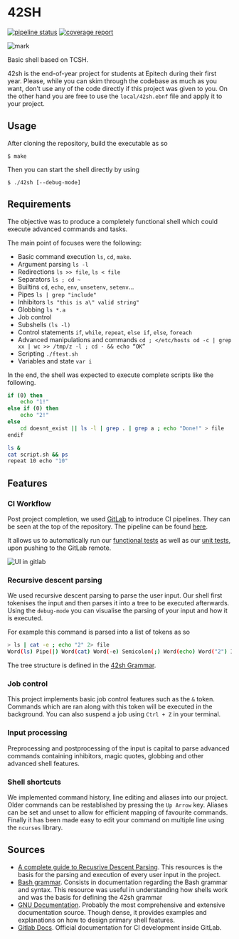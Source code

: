 # 42SH
[![pipeline status](https://gitlab.com/rojasdiegopro/epitech-42sh/badges/master/pipeline.svg)](https://gitlab.com/rojasdiegopro/epitech-42sh/-/commits/master)
[![coverage report](https://gitlab.com/rojasdiegopro/epitech-42sh/badges/master/coverage.svg)](https://gitlab.com/rojasdiegopro/epitech-42sh/-/commits/master)

![mark](https://i.imgur.com/BpH0HnO.png)

Basic shell based on TCSH.

42sh is the end-of-year project for students at Epitech during their first year. Please, while you can skim through the codebase as much as you want, don't use any of the code directly if this project was given to you. On the other hand you are free to use the `local/42sh.ebnf` file and apply it to your project.

## Usage

After cloning the repository, build the executable as so
```
$ make
```
Then you can start the shell directly by using
```
$ ./42sh [--debug-mode]
```

## Requirements

The objective was to produce a completely functional shell which could execute advanced commands and tasks.

The main point of focuses were the following:

- Basic command execution `ls`, `cd`, `make`.
- Argument parsing `ls -l`
- Redirections `ls >> file`, `ls < file`
- Separators `ls ; cd ~`
- Builtins `cd`, `echo`, `env`, `unsetenv`, `setenv`...
- Pipes `ls | grep "include"`
- Inhibitors `ls "this is a\" valid string"`
- Globbing `ls *.a`
- Job control
- Subshells `(ls -l)`
- Control statements `if`, `while`, `repeat`, `else if`, `else`, `foreach`
- Advanced manipulations and commands `cd ; </etc/hosts od -c | grep xx | wc >> /tmp/z -l ; cd - && echo “OK”`
- Scripting `./ftest.sh`
- Variables and state `var i`

In the end, the shell was expected to execute complete scripts like the following.
```sh
if (0) then
    echo "1!"
else if (0) then
    echo "2!"
else
    cd doesnt_exist || ls -l | grep . | grep a ; echo "Done!" > file
endif

ls &
cat script.sh && ps
repeat 10 echo "10"
```

## Features

### CI Workflow

Post project completion, we used [GitLab](https://docs.gitlab.com/) to introduce CI pipelines. They can be seen at the top of the repository.
The pipeline can be found [here](.gitlab-ci.yml).

It allows us to automatically run our [functional tests](ftest.sh) as well as our [unit tests](Makefile), upon pushing to the GitLab remote.

![UI in gitlab](https://i.imgur.com/a0dvGkt.png)

### Recursive descent parsing

We used recursive descent parsing to parse the user input. Our shell first tokenises the input and then parses it into a tree to be executed afterwards.
Using the `debug-mode` you can visualise the parsing of your input and how it is executed.

For example this command is parsed into a list of tokens as so
```sh
> ls | cat -e ; echo "2" 2> file
Word(ls) Pipe(|) Word(cat) Word(-e) Semicolon(;) Word(echo) Word("2") IO Number(2) Great(>) Word(file) EOF()
```

The tree structure is defined in the [42sh Grammar](local/42sh.ebnf).

### Job control

This project implements basic job control features such as the `&` token. Commands which are ran along with this token will be executed in the background.
You can also suspend a job using `Ctrl + Z` in your terminal.

### Input processing

Preprocessing and postprocessing of the input is capital to parse advanced commands containing inhibitors, magic quotes, globbing and other advanced shell features.

### Shell shortcuts

We implemented command history, line editing and aliases into our project.
Older commands can be restablished by pressing the `Up Arrow` key.
Aliases can be set and unset to allow for efficient mapping of favourite commands.
Finally it has been made easy to edit your command on multiple line using the `ncurses` library.

## Sources

- [A complete guide to Recusrive Descent Parsing](https://craftinginterpreters.com/scanning.html).
  This resources is the basis for the parsing and execution of every user input in the project.
- [Bash grammar](https://pubs.opengroup.org/onlinepubs/9699919799.2016edition/utilities/V3_chap02.html#tag_18_10).
  Consists in documentation regarding the Bash grammar and syntax. This resource was useful in understanding how shells work and was the basis for defining the 42sh   grammar
- [GNU Documentation](https://www.gnu.org/software/libc/manual/html_node/index.html).
  Probably the most comprehensive and extensive documentation source. Though dense, it provides examples and explanations on how to design primary shell features.
- [Gitlab Docs](https://docs.gitlab.com/ee/ci/pipelines/).
  Official documentation for CI development inside GitLab.
